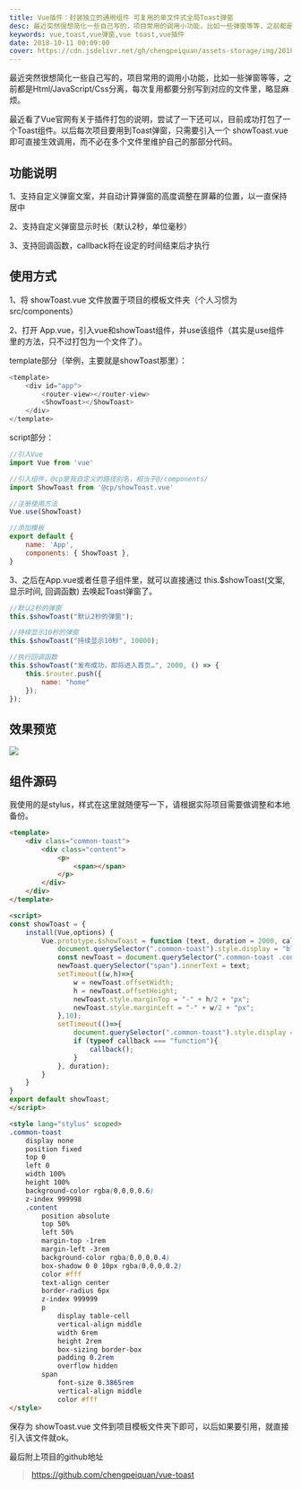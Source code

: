 ```yaml
---
title: Vue插件：封装独立的通用组件 可复用的单文件式全局Toast弹窗
desc: 最近突然很想简化一些自己写的，项目常用的调用小功能，比如一些弹窗等等，之前都是H/J/C分离，每次复用都要分别写到对应的文件里，略显麻烦。最近看了Vue官网有关于插件打包的说明，尝试了一下还可以，目前成功打包了一个Toast组件。以后每次项目要用到Toast弹窗，只需要引入一个 showToast.vue 即可直接生效调用，而不必在多个文件里维护自己的那部分代码。
keywords: vue,toast,vue弹窗,vue toast,vue插件
date: 2018-10-11 00:09:00
cover: https://cdn.jsdelivr.net/gh/chengpeiquan/assets-storage/img/2018/10/1-9.jpg
---
```


最近突然很想简化一些自己写的，项目常用的调用小功能，比如一些弹窗等等，之前都是Html/JavaScript/Css分离，每次复用都要分别写到对应的文件里，略显麻烦。

最近看了Vue官网有关于插件打包的说明，尝试了一下还可以，目前成功打包了一个Toast组件。以后每次项目要用到Toast弹窗，只需要引入一个 showToast.vue 即可直接生效调用，而不必在多个文件里维护自己的那部分代码。

## 功能说明

1、支持自定义弹窗文案，并自动计算弹窗的高度调整在屏幕的位置，以一直保持居中

2、支持自定义弹窗显示时长（默认2秒，单位毫秒）

3、支持回调函数，callback将在设定的时间结束后才执行

## 使用方式

1、将 showToast.vue 文件放置于项目的模板文件夹（个人习惯为 src/components）

2、打开 App.vue，引入vue和showToast组件，并use该组件（其实是use组件里的方法，只不过打包为一个文件了）。

template部分（举例，主要就是showToast那里）：

```js
<template>
	<div id="app">
		<router-view></router-view>
		<ShowToast></ShowToast>
	</div>
</template>
```

script部分：

```js
//引入Vue
import Vue from 'vue'

//引入组件，@cp是我自定义的路径别名，相当于@/components/
import ShowToast from '@cp/showToast.vue'

//注册使用方法
Vue.use(ShowToast)

//添加模板
export default {
	name: 'App',
	components: { ShowToast },
}
```

3、之后在App.vue或者任意子组件里，就可以直接通过 this.$showToast(文案, 显示时间, 回调函数) 去唤起Toast弹窗了。

```js
//默认2秒的弹窗
this.$showToast("默认2秒的弹窗");

//持续显示10秒的弹窗
this.$showToast("持续显示10秒", 10000);

//执行回调函数
this.$showToast("发布成功，即将进入首页…", 2000, () => {
	this.$router.push({
		name: "home"
	});
});
```

## 效果预览

![](https://cdn.jsdelivr.net/gh/chengpeiquan/assets-storage/img/2021/02/20210217012731.jpg)

## 组件源码

我使用的是stylus，样式在这里就随便写一下，请根据实际项目需要做调整和本地备份。

```html
<template>
	<div class="common-toast">
		<div class="content">
			<p> 
				<span></span> 
			</p> 
		</div>
	</div>
</template>

<script>
const showToast = {
	install(Vue,options) {
		Vue.prototype.$showToast = function (text, duration = 2000, callback) {
			document.querySelector(".common-toast").style.display = "block";
			const newToast = document.querySelector(".common-toast .content");
			newToast.querySelector("span").innerText = text;
			setTimeout((w,h)=>{
				w = newToast.offsetWidth;
				h = newToast.offsetHeight;
				newToast.style.marginTop = "-" + h/2 + "px";
				newToast.style.marginLeft = "-" + w/2 + "px";
			},10);
			setTimeout(()=>{
				document.querySelector(".common-toast").style.display = "none";
				if (typeof callback === "function"){
					callback();
				}
			}, duration);
		}
	}
}
export default showToast;
</script>

<style lang="stylus" scoped>
.common-toast
	display none
	position fixed
	top 0
	left 0
	width 100%
	height 100%
	background-color rgba(0,0,0,0.6)
	z-index 999998
	.content
		position absolute
		top 50%
		left 50%
		margin-top -1rem
		margin-left -3rem
		background-color rgba(0,0,0,0.4)
		box-shadow 0 0 10px rgba(0,0,0,0.2)
		color #fff
		text-align center
		border-radius 6px
		z-index 999999
		p
			display table-cell
			vertical-align middle
			width 6rem
			height 2rem
			box-sizing border-box
			padding 0.2rem
			overflow hidden
		span
			font-size 0.3865rem
			vertical-align middle
			color #fff
</style>
```

保存为 showToast.vue 文件到项目模板文件夹下即可，以后如果要引用，就直接引入该文件就ok。

最后附上项目的github地址
>https://github.com/chengpeiquan/vue-toast